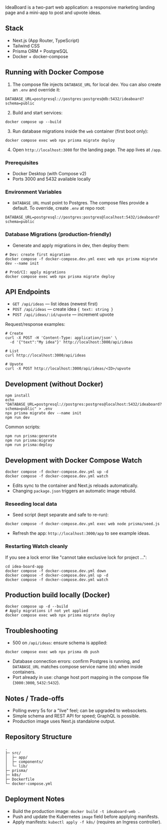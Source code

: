 IdeaBoard is a two-part web application: a responsive marketing landing page and a mini-app to post and upvote ideas.

## Stack
- Next.js (App Router, TypeScript)
- Tailwind CSS
- Prisma ORM + PostgreSQL
- Docker + docker-compose

## Running with Docker Compose

1. The compose file injects `DATABASE_URL` for local dev. You can also create an `.env` and override it:
```
DATABASE_URL=postgresql://postgres:postgres@db:5432/ideaboard?schema=public
```
2. Build and start services:
```
docker compose up --build
```
3. Run database migrations inside the `web` container (first boot only):
```
docker compose exec web npx prisma migrate deploy
```
4. Open `http://localhost:3000` for the landing page. The app lives at `/app`.

### Prerequisites
- Docker Desktop (with Compose v2)
- Ports 3000 and 5432 available locally

### Environment Variables
- `DATABASE_URL` must point to Postgres. The compose files provide a default. To override, create `.env` at repo root:
```
DATABASE_URL=postgresql://postgres:postgres@localhost:5432/ideaboard?schema=public
```

### Database Migrations (production-friendly)
- Generate and apply migrations in dev, then deploy them:
```
# Dev: create first migration
docker compose -f docker-compose.dev.yml exec web npx prisma migrate dev --name init

# Prod/CI: apply migrations
docker compose exec web npx prisma migrate deploy
```

## API Endpoints
- `GET /api/ideas` — list ideas (newest first)
- `POST /api/ideas` — create idea `{ text: string }`
- `POST /api/ideas/:id/upvote` — increment upvote

Request/response examples:
```
# Create
curl -X POST -H 'Content-Type: application/json' \
  -d '{"text":"My idea"}' http://localhost:3000/api/ideas

# List
curl http://localhost:3000/api/ideas

# Upvote
curl -X POST http://localhost:3000/api/ideas/<ID>/upvote
```

## Development (without Docker)
```
npm install
echo "DATABASE_URL=postgresql://postgres:postgres@localhost:5432/ideaboard?schema=public" > .env
npx prisma migrate dev --name init
npm run dev
```

Common scripts:
```
npm run prisma:generate
npm run prisma:migrate
npm run prisma:deploy
```

## Development with Docker Compose Watch
```
docker compose -f docker-compose.dev.yml up -d
docker compose -f docker-compose.dev.yml watch
```
- Edits sync to the container and Next.js reloads automatically.
- Changing `package.json` triggers an automatic image rebuild.

### Reseeding local data
- Seed script (kept separate and safe to re-run):
```
docker compose -f docker-compose.dev.yml exec web node prisma/seed.js
```
- Refresh the app: `http://localhost:3000/app` to see example ideas.

### Restarting Watch cleanly
If you see a lock error like "cannot take exclusive lock for project ...":
```
cd idea-board-app
docker compose -f docker-compose.dev.yml down
docker compose -f docker-compose.dev.yml up -d
docker compose -f docker-compose.dev.yml watch
```

## Production build locally (Docker)
```
docker compose up -d --build
# Apply migrations if not yet applied
docker compose exec web npx prisma migrate deploy
```

## Troubleshooting
- 500 on `/api/ideas`: ensure schema is applied:
```
docker compose exec web npx prisma db push
```
- Database connection errors: confirm Postgres is running, and `DATABASE_URL` matches compose service name (`db`) when inside containers.
- Port already in use: change host port mapping in the compose file (`3000:3000`, `5432:5432`).

## Notes / Trade-offs
- Polling every 5s for a "live" feel; can be upgraded to websockets.
- Simple schema and REST API for speed; GraphQL is possible.
- Production image uses Next.js standalone output.

## Repository Structure
```
.
├─ src/
│  ├─ app/
│  ├─ components/
│  └─ lib/
├─ prisma/
├─ k8s/
├─ Dockerfile
└─ docker-compose.yml
```

## Deployment Notes
- Build the production image: `docker build -t ideaboard-web .`
- Push and update the Kubernetes `image` field before applying manifests.
- Apply manifests: `kubectl apply -f k8s/` (requires an Ingress controller).
